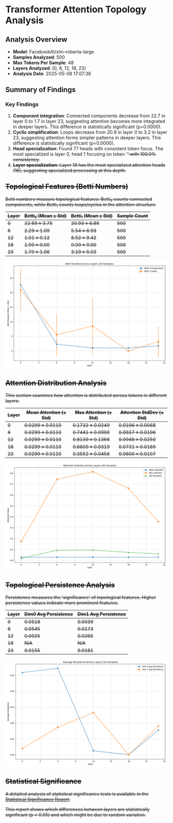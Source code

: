 # Transformer Attention Topology Analysis

## Analysis Overview

- **Model**: FacebookAI/xlm-roberta-large
- **Samples Analyzed**: 500
- **Max Tokens Per Sample**: 48
- **Layers Analyzed**: [0, 6, 12, 18, 23]
- **Analysis Date**: 2025-05-08 17:07:36

## Summary of Findings

### Key Findings

1. **Component integration**: Connected components decrease from 22.7 in layer 0 to 1.7 in layer 23, suggesting attention becomes more integrated in deeper layers. This difference is statistically significant (p=0.0000).
2. **Cyclic simplification**: Loops decrease from 20.9 in layer 0 to 3.2 in layer 23, suggesting attention forms simpler patterns in deeper layers. This difference is statistically significant (p=0.0000).
3. **Head specialization**: Found 77 heads with consistent token focus. The most specialized is layer 0, head 1 focusing on token '<s>' with 100.0% consistency.
4. **Layer specialization**: Layer 18 has the most specialized attention heads (16), suggesting specialized processing at this depth.

## Topological Features (Betti Numbers)

Betti numbers measure topological features: Betti₀ counts connected components, while Betti₁ counts loops/cycles in the attention structure.

| Layer | Betti₀ (Mean ± Std) | Betti₁ (Mean ± Std) | Sample Count |
|-------|-------------------|-------------------|-------------|
| 0 | 22.69 ± 3.75 | 20.93 ± 6.86 | 500 |
| 6 | 2.29 ± 1.09 | 5.54 ± 6.93 | 500 |
| 12 | 1.01 ± 0.12 | 8.52 ± 9.42 | 500 |
| 18 | 1.00 ± 0.00 | 0.00 ± 0.00 | 500 |
| 23 | 1.70 ± 1.06 | 3.19 ± 5.03 | 500 |

![Betti Numbers Across Layers](visualizations/betti_numbers.png)

## Attention Distribution Analysis

This section examines how attention is distributed across tokens in different layers.

| Layer | Mean Attention (± Std) | Max Attention (± Std) | Attention StdDev (± Std) |
|-------|----------------------|---------------------|------------------------|
| 0 | 0.0299 ± 0.0110 | 0.1732 ± 0.0249 | 0.0196 ± 0.0068 |
| 6 | 0.0299 ± 0.0110 | 0.7441 ± 0.0990 | 0.0927 ± 0.0196 |
| 12 | 0.0299 ± 0.0110 | 0.8139 ± 0.1368 | 0.0948 ± 0.0250 |
| 18 | 0.0299 ± 0.0110 | 0.6609 ± 0.0319 | 0.0731 ± 0.0169 |
| 23 | 0.0299 ± 0.0110 | 0.3552 ± 0.0456 | 0.0600 ± 0.0107 |

![Attention Statistics Across Layers](visualizations/attention_stats.png)

## Topological Persistence Analysis

Persistence measures the 'significance' of topological features. Higher persistence values indicate more prominent features.

| Layer | Dim0 Avg Persistence | Dim1 Avg Persistence |
|-------|---------------------|---------------------|
| 0 | 0.0518 | 0.0039 |
| 6 | 0.0545 | 0.0173 |
| 12 | 0.0025 | 0.0265 |
| 18 | N/A | N/A |
| 23 | 0.0155 | 0.0181 |

![Persistence Statistics Across Layers](visualizations/persistence_stats.png)

## Statistical Significance

A detailed analysis of statistical significance tests is available in the [Statistical Significance Report](statistical_significance.md).

This report shows which differences between layers are statistically significant (p < 0.05) and which might be due to random variation.

